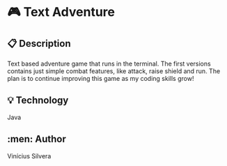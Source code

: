 # :video_game: Text Adventure

## :clipboard: Description

Text based adventure game that runs in the terminal. The first versions contains just simple combat features, like attack, raise shield and run. The plan is to continue improving this game as my coding skills grow!

## :bulb: Technology

Java

## :men: Author

Vinícius Silvera
